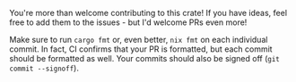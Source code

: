 You're more than welcome contributing to this crate!
If you have ideas, feel free to add them to the issues - but I'd welcome PRs even more!

Make sure to run `cargo fmt` or, even better, `nix fmt` on each individual
commit. In fact, CI confirms that your PR is formatted, but each commit should
be formatted as well. Your commits should also be signed off (`git commit --signoff`).
